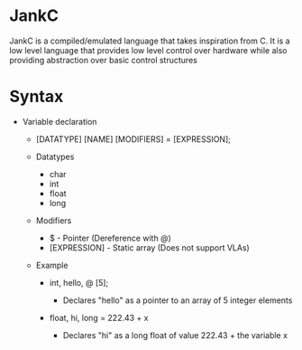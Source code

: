 # JankC

JankC is a compiled/emulated language that takes inspiration from C. It is a low level language that provides low level control over hardware while also providing abstraction over basic control structures



# Syntax


- Variable declaration

    - [DATATYPE] [NAME] [MODIFIERS] = [EXPRESSION];
    
    - Datatypes
        - char
        - int
        - float
        - long

    - Modifiers
        - $ - Pointer (Dereference with @)
        - [EXPRESSION] - Static array (Does not support VLAs)

    - Example

        - int, hello, @ [5];
            - Declares "hello" as a pointer to an array of 5 integer elements
        
        - float, hi, long = 222.43 + x
            - Declares "hi" as a long float of value 222.43 + the variable x

    















